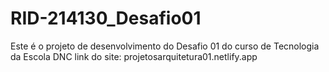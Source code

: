 # RID-214130_Desafio01
Este é o projeto de desenvolvimento do Desafio 01 do curso de Tecnologia da Escola DNC
link do site: projetosarquitetura01.netlify.app
